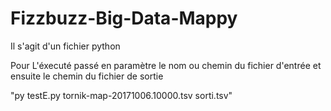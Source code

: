# Fizzbuzz-Big-Data-Mappy

Il s'agit d'un fichier python

Pour L'éxecuté passé en paramètre le nom ou chemin du fichier d'entrée et ensuite le chemin du fichier de sortie 

"py testE.py tornik-map-20171006.10000.tsv sorti.tsv"
